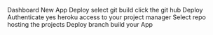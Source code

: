 Dashboard
New App
Deploy select git build
click the git hub Deploy
Authenticate yes heroku access to your project manager
Select repo hosting the projects
Deploy branch build your App